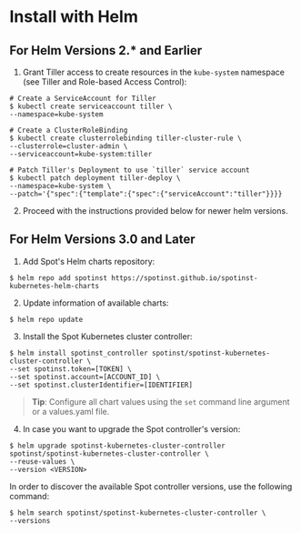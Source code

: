 # Install with Helm

## For Helm Versions 2.\* and Earlier

1. Grant Tiller access to create resources in the `kube-system` namespace (see Tiller and Role-based Access Control):

```Shellscript
# Create a ServiceAccount for Tiller
$ kubectl create serviceaccount tiller \
--namespace=kube-system

# Create a ClusterRoleBinding
$ kubectl create clusterrolebinding tiller-cluster-rule \
--clusterrole=cluster-admin \
--serviceaccount=kube-system:tiller

# Patch Tiller's Deployment to use `tiller` service account
$ kubectl patch deployment tiller-deploy \
--namespace=kube-system \
--patch='{"spec":{"template":{"spec":{"serviceAccount":"tiller"}}}}
```

2. Proceed with the instructions provided below for newer helm versions.

## For Helm Versions 3.0 and Later

1. Add Spot's Helm charts repository:

`$ helm repo add spotinst https://spotinst.github.io/spotinst-kubernetes-helm-charts`

2. Update information of available charts:

`$ helm repo update`

3. Install the Spot Kubernetes cluster controller:

```Shellscript
$ helm install spotinst_controller spotinst/spotinst-kubernetes-cluster-controller \
--set spotinst.token=[TOKEN] \
--set spotinst.account=[ACCOUNT_ID] \
--set spotinst.clusterIdentifier=[IDENTIFIER]
```

> **Tip**: Configure all chart values using the `set` command line argument or a values.yaml file.

4. In case you want to upgrade the Spot controller's version:

```Shellscript
$ helm upgrade spotinst-kubernetes-cluster-controller spotinst/spotinst-kubernetes-cluster-controller \
--reuse-values \
--version <VERSION>
```

In order to discover the available Spot controller versions, use the following command:

```Shellscript
$ helm search spotinst/spotinst-kubernetes-cluster-controller \
--versions
```
